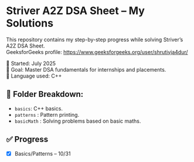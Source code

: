 # Striver A2Z DSA Sheet – My Solutions

This repository contains my step-by-step progress while solving Striver’s A2Z DSA Sheet.<br>
GeeksforGeeks profile: https://www.geeksforgeeks.org/user/shrutivja4dur/


📅 Started: July 2025  
🎯 Goal: Master DSA fundamentals for internships and placements. <br>
🧠 Language used: C++ 

## 📂 Folder Breakdown:
- `basics`: C++ basics.
- `patterns` : Pattern printing.
- `basicMath` : Solving problems based on basic maths.

## ✅ Progress
- [x] Basics/Patterns – 10/31

